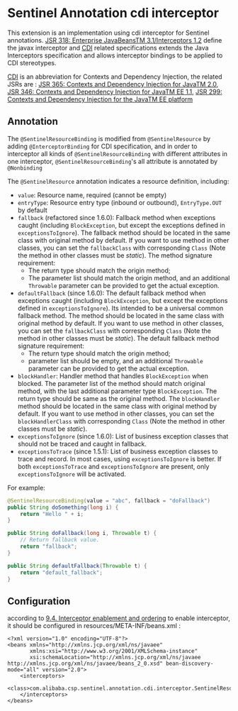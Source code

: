 # Sentinel Annotation cdi interceptor

This extension is an implementation using cdi interceptor for Sentinel annotations. [JSR 318: Enterprise JavaBeansTM 3.1/Interceptors 1.2](https://jcp.org/en/jsr/detail?id=318) define the javax interceptor and [CDI](http://www.cdi-spec.org/) related specifications extends the Java Interceptors specification and allows interceptor bindings to be applied to CDI stereotypes.

[CDI](http://www.cdi-spec.org/) is an abbreviation for  Contexts and Dependency Injection, the related JSRs are : [JSR 365: Contexts and Dependency Injection for JavaTM 2.0](https://jcp.org/en/jsr/detail?id=365), [JSR 346: Contexts and Dependency Injection for JavaTM EE 1.1](https://jcp.org/en/jsr/detail?id=346), [JSR 299: Contexts and Dependency Injection for the JavaTM EE platform](https://jcp.org/en/jsr/detail?id=299)

## Annotation

The `@SentinelResourceBinding` is modified from `@SentinelResource` by adding `@InterceptorBinding` for CDI specification, and in order to interceptor all kinds of `@SentinelResourceBinding` with different attributes in one interceptor, `@SentinelResourceBinding`'s all attribute is annotated by `@Nonbinding`

The `@SentinelResource` annotation indicates a resource definition, including:

- `value`: Resource name, required (cannot be empty)
- `entryType`: Resource entry type (inbound or outbound), `EntryType.OUT` by default
- `fallback` (refactored since 1.6.0): Fallback method when exceptions caught (including `BlockException`, but except the exceptions defined in `exceptionsToIgnore`). The fallback method should be located in the same class with original method by default. If you want to use method in other classes, you can set the `fallbackClass` with corresponding `Class` (Note the method in other classes must be *static*). The method signature requirement:
  - The return type should match the origin method;
  - The parameter list should match the origin method, and an additional `Throwable` parameter can be provided to get the actual exception.
- `defaultFallback` (since 1.6.0): The default fallback method when exceptions caught (including `BlockException`, but except the exceptions defined in `exceptionsToIgnore`). Its intended to be a universal common fallback method. The method should be located in the same class with original method by default. If you want to use method in other classes, you can set the `fallbackClass` with corresponding `Class` (Note the method in other classes must be *static*). The default fallback method signature requirement:
  - The return type should match the origin method;
  - parameter list should be empty, and an additional `Throwable` parameter can be provided to get the actual exception.
- `blockHandler`: Handler method that handles `BlockException` when blocked. The parameter list of the method should match original method, with the last additional parameter type `BlockException`. The return type should be same as the original method. The `blockHandler` method should be located in the same class with original method by default. If you want to use method in other classes, you can set the `blockHandlerClass` with corresponding `Class` (Note the method in other classes must be *static*).
- `exceptionsToIgnore` (since 1.6.0): List of business exception classes that should not be traced and caught in fallback.
- `exceptionsToTrace` (since 1.5.1): List of business exception classes to trace and record. In most cases, using `exceptionsToIgnore` is better. If both `exceptionsToTrace` and `exceptionsToIgnore` are present, only `exceptionsToIgnore` will be activated.

For example:

```java
@SentinelResourceBinding(value = "abc", fallback = "doFallback")
public String doSomething(long i) {
    return "Hello " + i;
}

public String doFallback(long i, Throwable t) {
    // Return fallback value.
    return "fallback";
}

public String defaultFallback(Throwable t) {
    return "default_fallback";
}
```

## Configuration

according to [9.4. Interceptor enablement and ordering](https://docs.jboss.org/cdi/spec/2.0/cdi-spec.html#enabled_interceptors) to enable interceptor, it should be configured in resources/META-INF/beans.xml :

```
<?xml version="1.0" encoding="UTF-8"?>
<beans xmlns="http://xmlns.jcp.org/xml/ns/javaee"
       xmlns:xsi="http://www.w3.org/2001/XMLSchema-instance"
       xsi:schemaLocation="http://xmlns.jcp.org/xml/ns/javaee http://xmlns.jcp.org/xml/ns/javaee/beans_2_0.xsd" bean-discovery-mode="all" version="2.0">
    <interceptors>
        <class>com.alibaba.csp.sentinel.annotation.cdi.interceptor.SentinelResourceInterceptor</class>
    </interceptors>
</beans>
```




